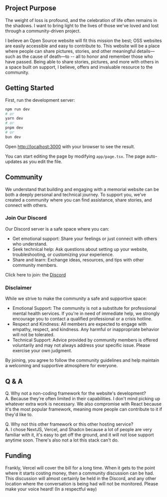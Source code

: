 ## Project Purpose

The weight of loss is profound, and the celebration of life often remains in the shadows. I want to bring light to the lives of those we've loved and lost through a community-driven project.

I believe an Open Source website will fit this mission the best; OSS websites are easily accessible and easy to contribute to. This website will be a place where people can share pictures, stories, and other meaningful details—such as the cause of death—to -- all to honor and remember those who have passed. Being able to share stories, pictures, and more with others in a space built on support, I believe, offers and invaluable resource to the community.

## Getting Started

First, run the development server:

```bash
npm run dev
# or
yarn dev
# or
pnpm dev
# or
bun dev
```

Open [http://localhost:3000](http://localhost:3000) with your browser to see the result.

You can start editing the page by modifying `app/page.tsx`. The page auto-updates as you edit the file.

## Community

We understand that building and engaging with a memorial website can be both a deeply personal and technical journey. To support you, we’ve created a community where you can find assistance, share stories, and connect with others.

### Join Our Discord

Our Discord server is a safe space where you can:

- Get emotional support: Share your feelings or just connect with others who understand.
- Seek technical help: Ask questions about setting up your website, troubleshooting, or customizing your experience.
- Share and learn: Exchange ideas, resources, and tips with other community members.

Click here to join: the [Discord](https://discord.gg/uNNBhpuSEd)

### Disclaimer

While we strive to make the community a safe and supportive space:

- Emotional Support: The community is not a substitute for professional mental health services. If you're in need of immediate help, we strongly encourage you to contact a qualified professional or a crisis hotline.
- Respect and Kindness: All members are expected to engage with empathy, respect, and kindness. Any harmful or inappropriate behavior will not be tolerated.
- Technical Support: Advice provided by community members is offered voluntarily and may not always address your specific issue. Please exercise your own judgment.

By joining, you agree to follow the community guidelines and help maintain a welcoming and supportive atmosphere for everyone.

## Q & A

Q. Why not a non-coding framework for the website's development?  
A. Because they're often limited in their capabilities. I don't mind picking up whatever extra work is necessary. We also compromise with React because it's the most popular framework, meaning more people can contribute to it if they'd like to.

Q. Why not this other framework or this other hosting service?  
A. I chose NextJS, Vercel, and Shadcn because a lot of people are very familiar with it, it's easy to get off the ground, and it will not lose support anytime soon. There's also not a lot this stack can't do. 

## Funding

Frankly, Vercel will cover the bill for a long time. When it gets to the point where it starts costing money, then a community discussion can be had. This discussion will almost certainly be held in the Discord, and any other location where the conversation is being had will not be monitored. Please make your voice heard! (In a respectful way)


